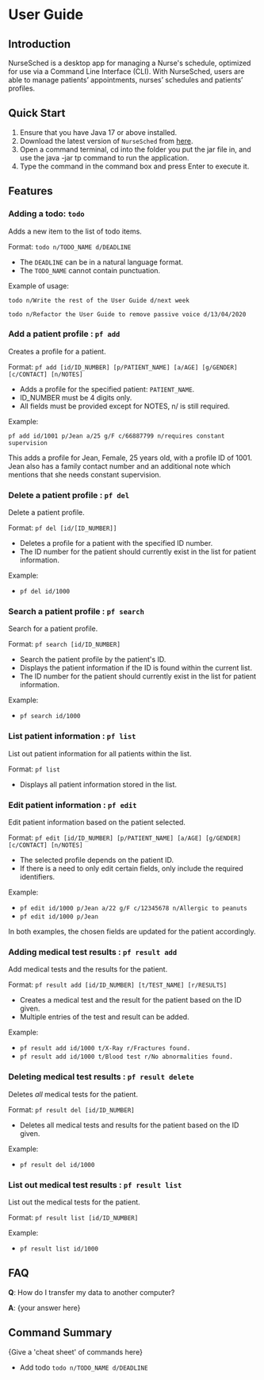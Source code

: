 # User Guide

## Introduction

NurseSched is a desktop app for managing a Nurse's schedule, optimized for use via a Command Line Interface (CLI). 
With NurseSched, users are able to manage patients’ appointments, nurses’ schedules and patients’ profiles.

## Quick Start

1. Ensure that you have Java 17 or above installed.
2. Download the latest version of `NurseSched` from [here](http://link.to/duke).
3. Open a command terminal, cd into the folder you put the jar file in, and use the java -jar tp 
   command to run the application.
4. Type the command in the command box and press Enter to execute it.

## Features 

### Adding a todo: `todo`
Adds a new item to the list of todo items.

Format: `todo n/TODO_NAME d/DEADLINE`

* The `DEADLINE` can be in a natural language format.
* The `TODO_NAME` cannot contain punctuation.  

Example of usage: 

`todo n/Write the rest of the User Guide d/next week`

`todo n/Refactor the User Guide to remove passive voice d/13/04/2020`

### Add a patient profile : `pf add`
Creates a profile for a patient.

Format: `pf add [id/ID_NUMBER] [p/PATIENT_NAME] [a/AGE] [g/GENDER] [c/CONTACT] [n/NOTES]`

* Adds a profile for the specified patient: `PATIENT_NAME`.
* ID_NUMBER must be 4 digits only.
* All fields must be provided except for NOTES, n/ is still required.

Example:

`pf add id/1001 p/Jean a/25 g/F c/66887799 n/requires constant supervision`

This adds a profile for Jean, Female, 25 years old, with a profile ID of 1001. Jean also has a family contact number 
and an additional note which mentions that she needs constant supervision.

### Delete a patient profile : `pf del`
Delete a patient profile.

Format: `pf del [id/[ID_NUMBER]]`

* Deletes a profile for a patient with the specified ID number.
* The ID number for the patient should currently exist in the list for patient information.

Example:
* `pf del id/1000` 

### Search a patient profile : `pf search`
Search for a patient profile.

Format: `pf search [id/ID_NUMBER]`

* Search the patient profile by the patient's ID.
* Displays the patient information if the ID is found within the current list.
* The ID number for the patient should currently exist in the list for patient information.

Example:

* `pf search id/1000`

### List patient information : `pf list`
List out patient information for all patients within the list.

Format: `pf list`

* Displays all patient information stored in the list.

### Edit patient information : `pf edit`
Edit patient information based on the patient selected.

Format: `pf edit [id/ID_NUMBER] [p/PATIENT_NAME] [a/AGE] [g/GENDER] [c/CONTACT] [n/NOTES]`

* The selected profile depends on the patient ID.
* If there is a need to only edit certain fields, only include the required identifiers.

Example: 

* `pf edit id/1000 p/Jean a/22 g/F c/12345678 n/Allergic to peanuts`
* `pf edit id/1000 p/Jean`

In both examples, the chosen fields are updated for the patient accordingly.

### Adding medical test results : `pf result add`
Add medical tests and the results for the patient.

Format: `pf result add [id/ID_NUMBER] [t/TEST_NAME] [r/RESULTS]`

* Creates a medical test and the result for the patient based on the ID given.
* Multiple entries of the test and result can be added.

Example:

* `pf result add id/1000 t/X-Ray r/Fractures found.`
* `pf result add id/1000 t/Blood test r/No abnormalities found.`

### Deleting medical test results : `pf result delete`
Deletes *all* medical tests for the patient.

Format: `pf result del [id/ID_NUMBER]`

* Deletes all medical tests and results for the patient based on the ID given.

Example:

* `pf result del id/1000`

### List out medical test results : `pf result list`
List out the medical tests for the patient.

Format: `pf result list [id/ID_NUMBER]`

Example:

* `pf result list id/1000`

## FAQ

**Q**: How do I transfer my data to another computer? 

**A**: {your answer here}

## Command Summary

{Give a 'cheat sheet' of commands here}

* Add todo `todo n/TODO_NAME d/DEADLINE`
